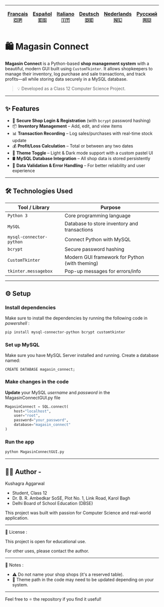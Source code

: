 | [Français 🇨🇵](FR%20🇨🇵/README_fr.md) | [Español 🇪🇸](ES%20🇪🇸/README_es.md) | [Italiano 🇮🇹](IT%20🇮🇹/README_it.md) | [Deutsch 🇩🇪](DE%20🇩🇪/README_de.md) | [Nederlands 🇳🇱](NL%20🇳🇱/README_nl.md) | [Русский 🇷🇺](RU%20🇷🇺/README_ru.md) | [日本 🇯🇵](JP%20🇯🇵/README_jp.md) |
|-|-|-|-|-|-|-| 
# 🛍️ Magasin Connect

**Magasin Connect** is a Python-based **shop management system** with a beautiful, modern GUI built using `CustomTkinter`. It allows shopkeepers to manage their inventory, log purchase and sale transactions, and track profits—all while storing data securely in a MySQL database.

> 💡 Developed as a Class 12 Computer Science Project.

---

## ✨ Features

- 🔐 **Secure Shop Login & Registration** (with `bcrypt` password hashing)
- 📦 **Inventory Management** – Add, edit, and view items
- 📊 **Transaction Recording** – Log sales/purchases with real-time stock update
- 💰 **Profit/Loss Calculation** – Total or between any two dates
- 🎨 **Theme Toggle** – Light & Dark mode support with a custom pastel UI
- 🛢️ **MySQL Database Integration** – All shop data is stored persistently
- 🧹 **Data Validation & Error Handling** – For better reliability and user experience

---

## 🛠️ Technologies Used

| Tool / Library       | Purpose                                           |
|----------------------|---------------------------------------------------|
| `Python 3`           | Core programming language                         |
| `MySQL`              | Database to store inventory and transactions      |
| `mysql-connector-python` | Connect Python with MySQL                      |
| `bcrypt`             | Secure password hashing                           |
| `CustomTkinter`      | Modern GUI framework for Python (with theming)    |
| `tkinter.messagebox` | Pop-up messages for errors/info                   |

---
## ⚙️ Setup
### Install dependencies
Make sure to install the dependencies by running the following code in *powershell* :
```bash
pip install mysql-connector-python bcrypt customtkinter
```

### Set up MySQL
Make sure you have MySQL Server installed and running.
Create a database named:
```MySQl
CREATE DATABASE magasin_connect;
```

### Make changes in the code
**Update** your MySQL *username* and *password* in the MagasinConnectGUI.py file
```Python
MagasinConnect = SQL.connect(
    host="localhost",
    user="root",
    password="your_password",
    database="magasin_connect"
)
```

### Run the app
```bash
python MagasinConnectGUI.py
```
---

## 🙋‍♂️ Author - 
Kushagra Aggarwal
- Student, Class 12
- Dr. B. R. Ambedkar SoSE, Plot No. 1, Link Road, Karol Bagh
- Delhi Board of School Education (DBSE)

This project was built with passion for Computer Science and real-world application.

---

📄 License :

This project is open for educational use.

For other uses, please contact the author.

---

📌 Notes :

- ⚠️ Do not name your shop shops (it's a reserved table).
- 🎨 Theme path in the code may need to be updated depending on your system.

---

Feel free to ⭐ the repository if you find it useful!
